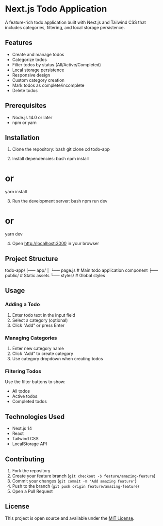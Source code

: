 # Next.js Todo Application

A feature-rich todo application built with Next.js and Tailwind CSS that includes categories, filtering, and local storage persistence.

## Features

- Create and manage todos
- Categorize todos
- Filter todos by status (All/Active/Completed)
- Local storage persistence
- Responsive design
- Custom category creation
- Mark todos as complete/incomplete
- Delete todos

## Prerequisites

- Node.js 14.0 or later
- npm or yarn

## Installation

1. Clone the repository:
   bash
   git clone <your-repo-url>
   cd todo-app


2. Install dependencies:
   bash
   npm install
# or
yarn install


3. Run the development server:
   bash
   npm run dev
# or
yarn dev


4. Open [http://localhost:3000](http://localhost:3000) in your browser

## Project Structure


todo-app/
├── app/
│   └── page.js    # Main todo application component
├── public/        # Static assets
└── styles/        # Global styles


## Usage

### Adding a Todo
1. Enter todo text in the input field
2. Select a category (optional)
3. Click "Add" or press Enter

### Managing Categories
1. Enter new category name
2. Click "Add" to create category
3. Use category dropdown when creating todos

### Filtering Todos
Use the filter buttons to show:
- All todos
- Active todos
- Completed todos

## Technologies Used

- Next.js 14
- React
- Tailwind CSS
- LocalStorage API

## Contributing

1. Fork the repository
2. Create your feature branch (`git checkout -b feature/amazing-feature`)
3. Commit your changes (`git commit -m 'Add amazing feature'`)
4. Push to the branch (`git push origin feature/amazing-feature`)
5. Open a Pull Request

## License

This project is open source and available under the [MIT License](LICENSE).